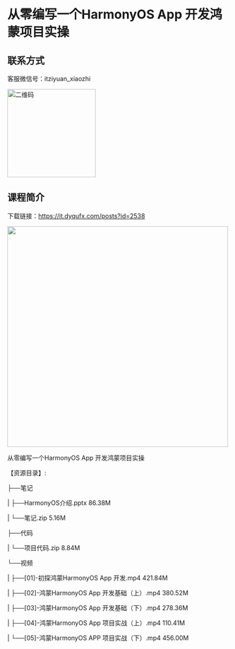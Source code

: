 # 从零编写一个HarmonyOS App 开发鸿蒙项目实操

## 联系方式

客服微信号：itziyuan_xiaozhi

<img src="https://ziyuanyun.oss-cn-guangzhou.aliyuncs.com/common/20240614073449/666b82192834a.jpg" width="200" height="200" alt="二维码">

## 课程简介

下载链接：https://it.dyqufx.com/posts?id=2538

<img src="https://ziyuanyun.oss-cn-guangzhou.aliyuncs.com/yun/20240515184054/664491361e22a.jpg" width="500" alt="">

  从零编写一个HarmonyOS App 开发鸿蒙项目实操



 【资源目录】:

 ├──笔记

 | ├──HarmonyOS介绍.pptx 86.38M

 | └──笔记.zip 5.16M

 ├──代码

 | └──项目代码.zip 8.84M

 └──视频

 | ├──[01]-初探鸿蒙HarmonyOS App 开发.mp4 421.84M

 | ├──[02]-鸿蒙HarmonyOS App 开发基础（上）.mp4 380.52M

 | ├──[03]-鸿蒙HarmonyOS App 开发基础（下）.mp4 278.36M

 | ├──[04]-鸿蒙HarmonyOS App 项目实战（上）.mp4 110.41M

 | └──[05]-鸿蒙HarmonyOS APP 项目实战（下）.mp4 456.00M

  